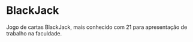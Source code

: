 # BlackJack

Jogo de cartas BlackJack, mais conhecido com 21 para apresentação de trabalho na faculdade.
